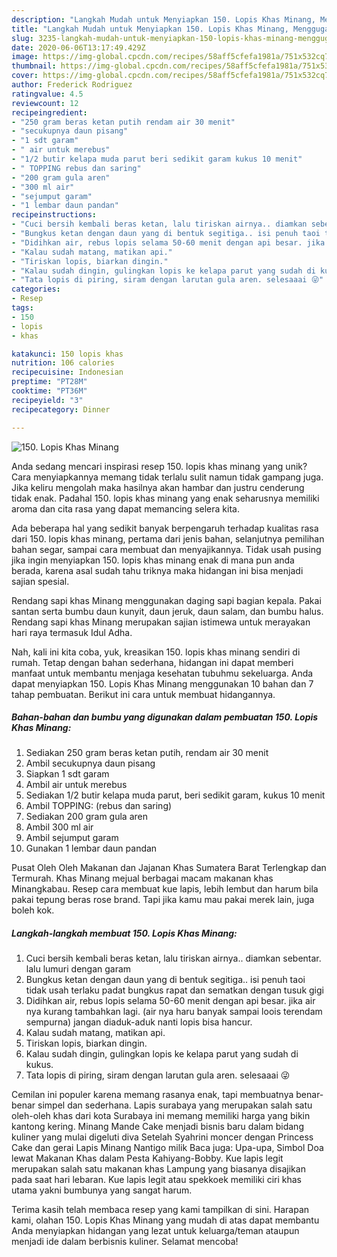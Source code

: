 ```yaml
---
description: "Langkah Mudah untuk Menyiapkan 150. Lopis Khas Minang, Menggugah Selera"
title: "Langkah Mudah untuk Menyiapkan 150. Lopis Khas Minang, Menggugah Selera"
slug: 3235-langkah-mudah-untuk-menyiapkan-150-lopis-khas-minang-menggugah-selera
date: 2020-06-06T13:17:49.429Z
image: https://img-global.cpcdn.com/recipes/58aff5cfefa1981a/751x532cq70/150-lopis-khas-minang-foto-resep-utama.jpg
thumbnail: https://img-global.cpcdn.com/recipes/58aff5cfefa1981a/751x532cq70/150-lopis-khas-minang-foto-resep-utama.jpg
cover: https://img-global.cpcdn.com/recipes/58aff5cfefa1981a/751x532cq70/150-lopis-khas-minang-foto-resep-utama.jpg
author: Frederick Rodriguez
ratingvalue: 4.5
reviewcount: 12
recipeingredient:
- "250 gram beras ketan putih rendam air 30 menit"
- "secukupnya daun pisang"
- "1 sdt garam"
- " air untuk merebus"
- "1/2 butir kelapa muda parut beri sedikit garam kukus 10 menit"
- " TOPPING rebus dan saring"
- "200 gram gula aren"
- "300 ml air"
- "sejumput garam"
- "1 lembar daun pandan"
recipeinstructions:
- "Cuci bersih kembali beras ketan, lalu tiriskan airnya.. diamkan sebentar. lalu lumuri dengan garam"
- "Bungkus ketan dengan daun yang di bentuk segitiga.. isi penuh taoi tidak usah terlaku padat bungkus rapat dan sematkan dengan tusuk gigi"
- "Didihkan air, rebus lopis selama 50-60 menit dengan api besar. jika air nya kurang tambahkan lagi. (air nya haru banyak sampai loois terendam sempurna) jangan diaduk-aduk nanti lopis bisa hancur."
- "Kalau sudah matang, matikan api."
- "Tiriskan lopis, biarkan dingin."
- "Kalau sudah dingin, gulingkan lopis ke kelapa parut yang sudah di kukus."
- "Tata lopis di piring, siram dengan larutan gula aren. selesaaai 😜"
categories:
- Resep
tags:
- 150
- lopis
- khas

katakunci: 150 lopis khas 
nutrition: 106 calories
recipecuisine: Indonesian
preptime: "PT28M"
cooktime: "PT36M"
recipeyield: "3"
recipecategory: Dinner

---
```



![150. Lopis Khas Minang](https://img-global.cpcdn.com/recipes/58aff5cfefa1981a/751x532cq70/150-lopis-khas-minang-foto-resep-utama.jpg)

Anda sedang mencari inspirasi resep 150. lopis khas minang yang unik? Cara menyiapkannya memang tidak terlalu sulit namun tidak gampang juga. Jika keliru mengolah maka hasilnya akan hambar dan justru cenderung tidak enak. Padahal 150. lopis khas minang yang enak seharusnya memiliki aroma dan cita rasa yang dapat memancing selera kita.

Ada beberapa hal yang sedikit banyak berpengaruh terhadap kualitas rasa dari 150. lopis khas minang, pertama dari jenis bahan, selanjutnya pemilihan bahan segar, sampai cara membuat dan menyajikannya. Tidak usah pusing jika ingin menyiapkan 150. lopis khas minang enak di mana pun anda berada, karena asal sudah tahu triknya maka hidangan ini bisa menjadi sajian spesial.

Rendang sapi khas Minang menggunakan daging sapi bagian kepala. Pakai santan serta bumbu daun kunyit, daun jeruk, daun salam, dan bumbu halus. Rendang sapi khas Minang merupakan sajian istimewa untuk merayakan hari raya termasuk Idul Adha.


Nah, kali ini kita coba, yuk, kreasikan 150. lopis khas minang sendiri di rumah. Tetap dengan bahan sederhana, hidangan ini dapat memberi manfaat untuk membantu menjaga kesehatan tubuhmu sekeluarga. Anda dapat menyiapkan 150. Lopis Khas Minang menggunakan 10 bahan dan 7 tahap pembuatan. Berikut ini cara untuk membuat hidangannya.

<!--inarticleads1-->

##### Bahan-bahan dan bumbu yang digunakan dalam pembuatan 150. Lopis Khas Minang:

1. Sediakan 250 gram beras ketan putih, rendam air 30 menit
1. Ambil secukupnya daun pisang
1. Siapkan 1 sdt garam
1. Ambil  air untuk merebus
1. Sediakan 1/2 butir kelapa muda parut, beri sedikit garam, kukus 10 menit
1. Ambil  TOPPING: (rebus dan saring)
1. Sediakan 200 gram gula aren
1. Ambil 300 ml air
1. Ambil sejumput garam
1. Gunakan 1 lembar daun pandan


Pusat Oleh Oleh Makanan dan Jajanan Khas Sumatera Barat Terlengkap dan Termurah. Khas Minang mejual berbagai macam makanan khas Minangkabau. Resep cara membuat kue lapis, lebih lembut dan harum bila pakai tepung beras rose brand. Tapi jika kamu mau pakai merek lain, juga boleh kok. 

<!--inarticleads2-->

##### Langkah-langkah membuat 150. Lopis Khas Minang:

1. Cuci bersih kembali beras ketan, lalu tiriskan airnya.. diamkan sebentar. lalu lumuri dengan garam
1. Bungkus ketan dengan daun yang di bentuk segitiga.. isi penuh taoi tidak usah terlaku padat bungkus rapat dan sematkan dengan tusuk gigi
1. Didihkan air, rebus lopis selama 50-60 menit dengan api besar. jika air nya kurang tambahkan lagi. (air nya haru banyak sampai loois terendam sempurna) jangan diaduk-aduk nanti lopis bisa hancur.
1. Kalau sudah matang, matikan api.
1. Tiriskan lopis, biarkan dingin.
1. Kalau sudah dingin, gulingkan lopis ke kelapa parut yang sudah di kukus.
1. Tata lopis di piring, siram dengan larutan gula aren. selesaaai 😜


Cemilan ini populer karena memang rasanya enak, tapi membuatnya benar-benar simpel dan sederhana. Lapis surabaya yang merupakan salah satu oleh-oleh khas dari kota Surabaya ini memang memiliki harga yang bikin kantong kering. Minang Mande Cake menjadi bisnis baru dalam bidang kuliner yang mulai digeluti diva Setelah Syahrini moncer dengan Princess Cake dan gerai Lapis Minang Nantigo milik Baca juga: Upa-upa, Simbol Doa lewat Makanan Khas dalam Pesta Kahiyang-Bobby. Kue lapis legit merupakan salah satu makanan khas Lampung yang biasanya disajikan pada saat hari lebaran. Kue lapis legit atau spekkoek memiliki ciri khas utama yakni bumbunya yang sangat harum. 

Terima kasih telah membaca resep yang kami tampilkan di sini. Harapan kami, olahan 150. Lopis Khas Minang yang mudah di atas dapat membantu Anda menyiapkan hidangan yang lezat untuk keluarga/teman ataupun menjadi ide dalam berbisnis kuliner. Selamat mencoba!
